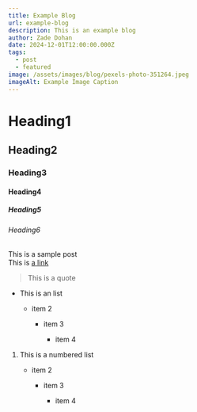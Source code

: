 ```yaml
---
title: Example Blog
url: example-blog
description: This is an example blog
author: Zade Dohan
date: 2024-12-01T12:00:00.000Z
tags:
  - post
  - featured
image: /assets/images/blog/pexels-photo-351264.jpeg
imageAlt: Example Image Caption
---
```

# Heading1

## Heading2

### Heading3

#### Heading4

##### Heading5

###### Heading6

This is a sample post\
This is [a link](https://www.callowhillwebdesigns.com)

> This is a quote

* This is an list

  * item 2

    * item 3

      * item 4

1. This is a numbered list

   * item 2

     * item 3

       * item 4[](https://www.callowhillwebdesigns.com)[](https://www.callowhillwebdesigns.com)
